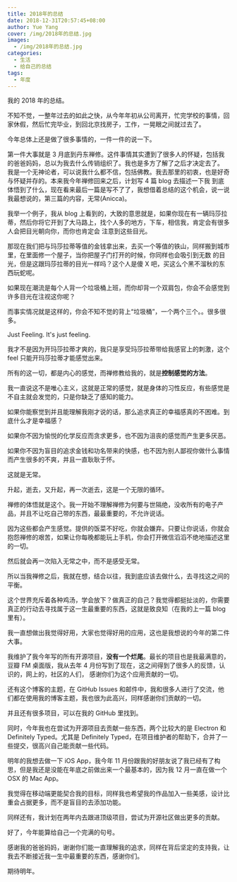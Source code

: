 ```yaml
---
title: 2018年的总结
date: 2018-12-31T20:57:45+08:00
author: Yue Yang
cover: /img/2018年的总结.jpg
images:
  - /img/2018年的总结.jpg
categories:
  - 生活
  - 给自己的总结
tags:
  - 年度
---
```


我的 2018 年的总结。

<!--more-->

不知不觉，一整年过去的如此之快，从今年年初从公司离开，忙完学校的事情，回家休假，然后忙完毕业，到回北京找房子，工作，一晃眼之间就过去了。

今年总体上还是做了很多事情的，一件一件的说一下。

第一件大事就是 3 月底到丹东禅修。这件事情其实遭到了很多人的怀疑，包括我的爸爸妈妈，总以为我去什么传销组织了。我也是多方了解了之后才决定去了。
我是一个无神论者，可以说我什么都不信，包括佛教。我去那里的初衷，也是好奇与怀疑并存的。本来我今年禅修回来之后，计划写 4 篇 blog 去描述一下我
到底体悟到了什么，现在看来最后一篇是写不了了，我想借着总结的这个机会，说一说我最想说的，第三篇的内容，无常(Anicca)。

我举一个例子，我从 blog 上看到的，大致的意思就是，如果你现在有一辆玛莎拉蒂，然后你将它开到了大马路上，找个人多的地方，下车，相信我，肯定会有很多人会把目光朝向你，而你也肯定会
注意到这些目光。

那现在我们把与玛莎拉蒂等值的金钱拿出来，去买一个等值的铁山，同样搬到城市里，在里面修一个屋子，当你把屋子门打开的时候，你同样也会吸引到无数
的目光，但是这跟玛莎拉蒂的目光一样吗？这个人是傻 X 吧，买这么个黑不溜秋的东西玩蛇呢。

如果现在潮流是每个人背一个垃圾桶上班，而你却背一个双肩包，你会不会感觉到许多目光在注视这你呢？

而事实情况就是这样的，你会不知不觉的背上“垃圾桶”，一个两个三个。。很多很多。

Just Feeling. It's just feeling.

我才不是因为开玛莎拉蒂才爽的，我只是享受玛莎拉蒂带给我感官上的刺激，这个 feel 只能开玛莎拉蒂才能感觉出来。

所有的这一切，都是内心的感觉，而禅修教给我的，就是**控制感觉的方法**。

我一直说这不是唯心主义，这就是正常的感觉，就是身体的习性反应，有些感觉是不自主就会发觉的，只是你缺乏了感知的能力。

如果你能察觉到并且能理解我刚才说的话，那么追求真正的幸福感真的不困难。到底什么才是幸福感？

如果你不因为愉悦的化学反应而贪求更多，也不因为沮丧的感觉而产生更多厌恶。

如果你不因为盲目的追求金钱和功名带来的快感，也不因为别人鄙视你做什么事情而产生很多的不爽，并且一直耿耿于怀。

这就是无常。

升起，逝去，又升起，再一次逝去，这是一个无限的循环。

禅修的体悟就是这个。我一开始不理解禅修为何要与世隔绝，没收所有的电子产品，并且不让吃自己带的东西，最最重要的，不允许说话。

因为这些都会产生感觉。提供的饭菜不好吃，你就会嫌弃。只要让你说话，你就会抱怨禅修的艰苦，如果让你每晚都能玩上手机，你会打开微信滔滔不绝地描述这里的一切。

然后就会再一次陷入无常之中，而不是感受无常。

所以当我禅修之后，我就在想，结合以往，我到底应该去做什么，去寻找这之间的平衡。

这个世界充斥着各种鸡汤，学会放下？做真正的自己？我觉得都挺扯淡的，你需要真正的行动去寻找属于这一生最重要的东西，这就是致良知（在我的上一篇 blog 里有）。

我一直想做出我觉得好用，大家也觉得好用的应用，这也是我想说的今年的第二件大事。

我维护了我今年写的所有开源项目，**没有一个烂尾**。最长的项目也是我最满意的，豆瓣 FM 桌面版，我从去年 4 月份写到了现在，这之间得到了很多人的反馈，认识的，网上的，社区的人们，
感谢你们为这个应用贡献的一切。

还有这个博客的主题，在 GitHub Issues 和邮件中，我和很多人进行了交流，他们都在使用我的博客主题，我也很为此高兴，同样感谢你们贡献的一切。

并且还有很多项目，可以在我的 GitHub 里找到。

同时，今年我也在尝试为开源项目去贡献一些东西，两个比较大的是 Electron 和 Definitely Typed。尤其是 Definitely Typed，在项目维护者的帮助下，合并了一些提交，很高兴自己能贡献一些代码。

明年的我想去做一下 iOS App，我今年 11 月份跟我的好朋友说了我已经有了构思，但是我还是没能在年底之前做出来一个最基本的，因为我 12 月一直在做一个 OSX 的 Mac App。

我觉得在移动端更能契合我的目标，同样我也希望我的作品加入一些美感，设计比重会占据更多，而不是盲目的去添加功能。

同样还有，我计划在两年内去跟进顶级项目，尝试为开源社区做出更多的贡献。

好了，今年能算给自己一个完满的句号。

感谢我的爸爸妈妈，谢谢你们能一直理解我的追求，同样在背后坚定的支持我，让我去不断接近我一生中最重要的东西，感谢你们。

期待明年。
